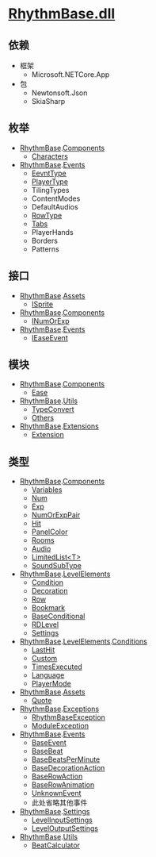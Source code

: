 # [RhythmBase.dll](../assemblies.md)

## 依赖

- 框架
    - Microsoft.NETCore.App
- 包
    - Newtonsoft.Json
    - SkiaSharp

## 枚举

- [RhythmBase][nmsp].[Components](../namespace/Components.md)
    - [Characters](../enum/Characters.md)
- [RhythmBase][nmsp].[Events](../namespace/Events.md)
    - [EevntType](../enum/EventType.md)
    - [PlayerType](../enum/PlayerType.md)
    - TilingTypes
    - ContentModes
    - DefaultAudios
    - [RowType](../enum/RowType.md)
    - [Tabs](../enum/Tabs.md)
    - PlayerHands
    - Borders
    - Patterns

## 接口

- [RhythmBase][nmsp].[Assets](../namespace/Assets.md)
    - [ISprite](../interface/ISprite.md)
- [RhythmBase][nmsp].[Components](../namespace/Components.md)
    - [INumOrExp](../interface/INumOrExp.md)
- [RhythmBase][nmsp].[Events](../namespace/Events.md)
    - [IEaseEvent](../interface/IEaseEvent.md)

## 模块

- [RhythmBase][nmsp].[Components](../namespace/Components.md)
    - [Ease](../module/Ease.md)
- [RhythmBase][nmsp].[Utils](../namespace/Utils.md)
    - [TypeConvert](../module/TypeConvert.md)
    - [Others](../module/Others.md)
- [RhythmBase][nmsp].[Extensions](../namespace/Extensions.md)
    - [Extension](../module/RhythmBase.Extension.md)

## 类型

- [RhythmBase][nmsp].[Components](../namespace/Components.md)
    - [Variables](../class/Variables.md)
    - [Num](../class/Num.md)
    - [Exp](../class/Exp.md)
    - [NumOrExpPair](../class/NumOrExpPair.md)
    - [Hit](../class/Hit.md)
    - [PanelColor](../class/PanelColor.md)
    - [Rooms](../class/Rooms.md)
    - [Audio](../class/Audio.md)
    - [LimitedList\<T\>](../class/LimitedList_T_.md)
    - [SoundSubType](../class/SoundSubType.md)
- [RhythmBase][nmsp].[LevelElements](../namespace/LevelElements.md)
    - [Condition](../class/Condition.md)
    - [Decoration](../class/Decoration.md)
    - [Row](../class/Row.md)
    - [Bookmark](../class/Bookmark.md)
    - [BaseConditional](../class/BaseConditional.md)
    - [RDLevel](../class/RDLevel.md)
    - [Settings](../class/Settings.md)
- [RhythmBase][nmsp].[LevelElements](../namespace/LevelElements.md).[Conditions](../namespace/Conditions.md)
    - [LastHit](../class/LastHit.md)
    - [Custom](../class/Custom.md)
    - [TimesExecuted](../class/TimesExecuted.md)
    - [Language](../class/Language.md)
    - [PlayerMode](../class/PlayerMode.md)
- [RhythmBase][nmsp].[Assets](../namespace/Assets.md)
    - [Quote](../class/Quote.md)
- [RhythmBase][nmsp].[Exceptions](../namespace/Exceptions.md)
    - [RhythmBaseException](../class/RhythmBaseException.md)
    - [ModuleException](../class/ModuleException.md)
- [RhythmBase][nmsp].[Events](../namespace/Events.md)
    - [BaseEvent](../class/BaseEvent.md)
    - [BaseBeat](../class/BaseBeat.md)
    - [BaseBeatsPerMinute](../class/BaseBeatsPerMinute.md)
    - [BaseDecorationAction](../class/BaseDecorationAction.md)
    - [BaseRowAction](../class/BaseRowAction.md)
    - [BaseRowAnimation](../class/BaseRowAnimation.md)
    - [UnknownEvent](../class/UnknownEvent.md)
    - 此处省略其他事件
- [RhythmBase][nmsp].[Settings](../namespace/Settings.md)
    - [LevelInputSettings](../class/LevelInputSettings.md)
    - [LevelOutputSettings](../class/LevelOutputSettings.md)
- [RhythmBase][nmsp].[Utils](../namespace/Utils.md)
    - [BeatCalculator](../class/BeatCalculator.md)

[nmsp]: ../namespaces.md